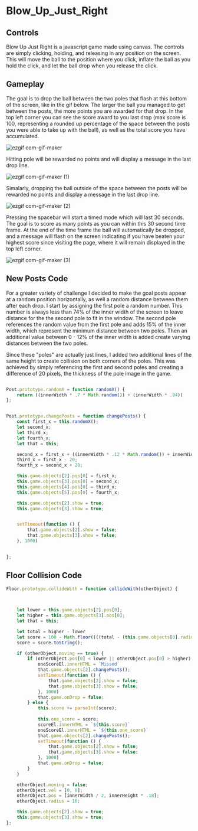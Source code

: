 # Blow_Up_Just_Right


## Controls

Blow Up Just Right is a javascript game made using canvas. The controls are simply clicking, holding, and releasing in any position on the screen. This will move the ball to the position where you click, inflate the ball as you hold the click, and let the ball drop when you release the click. 

## Gameplay
The goal is to drop the ball between the two poles that flash at this bottom of the screen, like in the gif below. The larger the ball you managed to get between the posts, the more points you are awarded for that drop. In the top left corner you can see the score award to you last drop (max score is 100, representing a rounded up percentage of the space between the posts you were able to take up with the ball), as well as the total score you have accumulated. 

![ezgif com-gif-maker](https://user-images.githubusercontent.com/62472030/103181370-64d1b700-486e-11eb-8275-6b6fc3aa140c.gif)

Hitting pole will be rewarded no points and will display a message in the last drop line.

![ezgif com-gif-maker (1)](https://user-images.githubusercontent.com/62472030/103181373-6f8c4c00-486e-11eb-987e-88c1c53e91fe.gif)

Simalarly, dropping the ball outside of the space between the posts will be rewarded no points and display a message in the last drop line.

![ezgif com-gif-maker (2)](https://user-images.githubusercontent.com/62472030/103181375-74e99680-486e-11eb-8a24-f9d8d19ac9d3.gif)

Pressing the spacebar will start a timed mode which will last 30 seconds. The goal is to score as many points as you can within this 30 second time frame. At the end of the time frame the ball will automatically be dropped, and a message will flash on the screen indicating if you have beaten your highest score since visiting the page, where it will remain displayed in the top left corner.

![ezgif com-gif-maker (3)](https://user-images.githubusercontent.com/62472030/103181384-7adf7780-486e-11eb-98e9-5750d007f1e8.gif)

## New Posts Code

For a greater variety of challenge I decided to make the goal posts appear at a random position horizontally, as well a random distance between them after each drop. I start by assigning the first pole a random number. This number is always less than 74% of the inner width of the screen to leave distance for the the second pole to fit in the window. The second pole references the random value from the first pole and adds 15% of the inner width, which represent the minimum distance between two poles. Then an additional value between 0 - 12% of the inner width is added create varying distances between the two poles.

Since these "poles" are actually just lines, I added two additional lines of the same height to create collision on both corners of the poles. This was achieved by simply referencing the first and second poles and creating a difference of 20 pixels, the thickness of the pole image in the game.
```Javascript

Post.prototype.randomX = function randomX() {
    return ((innerWidth * .7 * Math.random()) + (innerWidth * .04))
};


Post.prototype.changePosts = function changePosts() {
    const first_x = this.randomX();
    let second_x;
    let third_x;
    let fourth_x;
    let that = this;

    second_x = first_x + ((innerWidth * .12 * Math.random()) + innerWidth * .15)
    third_x = first_x - 20;
    fourth_x = second_x + 20;

    this.game.objects[2].pos[0] = first_x;
    this.game.objects[3].pos[0] = second_x;
    this.game.objects[4].pos[0] = third_x;
    this.game.objects[5].pos[0] = fourth_x;

    this.game.objects[2].show = true;
    this.game.objects[3].show = true;


    setTimeout(function () {
        that.game.objects[2].show = false;
        that.game.objects[3].show = false;
    }, 1000) 

    
};
```

## Floor Collision Code

```Javascript
Floor.prototype.collideWith = function collideWith(otherObject) {



    let lower = this.game.objects[2].pos[0];
    let higher = this.game.objects[3].pos[0];
    let that = this;

    let total = higher - lower
    let score = 100 - Math.floor((((total - (this.game.objects[0].radius * 2))/total) * 100))
    score = score.toString();

    if (otherObject.moving == true) {
        if (otherObject.pos[0] < lower || otherObject.pos[0] > higher) {
            oneScoreEl.innerHTML = `Missed`
            that.game.objects[2].changePosts();
            setTimeout(function () {
                that.game.objects[2].show = false;
                that.game.objects[3].show = false;
            }, 1000)
            that.game.onDrop = false;
        } else {
            this.score += parseInt(score);
            
            this.one_score = score;
            scoreEl.innerHTML = `${this.score}`
            oneScoreEl.innerHTML = `${this.one_score}`
            that.game.objects[2].changePosts();
            setTimeout(function () {
                that.game.objects[2].show = false;
                that.game.objects[3].show = false;
            }, 1000)
            that.game.onDrop = false;
        }
    }

    otherObject.moving = false;
    otherObject.vel = [0, 0];
    otherObject.pos = [innerWidth / 2, innerHeight * .18];
    otherObject.radius = 10;

    this.game.objects[2].show = true;
    this.game.objects[3].show = true;
};
```
